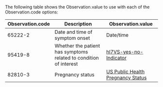 The following table shows the Observation.value to use with each of the Observation.code options:

| Observation.code | Description | Observation.value |
| -------- | -------- | -------- |
| 65222-2     | 	Date and time of symptom onset | Date/time |
| 95419-8     | 	Whether the patient has symptoms related to condition of interest | [hl7VS-yes-no-Indicator](http://terminology.hl7.org/ValueSet/v2-0136) |
| 82810-3     | 	Pregnancy status | [US Public Health Pregnancy Status](http://hl7.org/fhir/us/ecr/ValueSet/us-ph-pregnancy-status) |